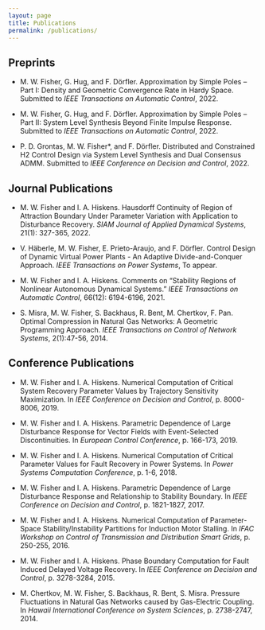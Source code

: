 ```yaml
---
layout: page
title: Publications
permalink: /publications/
---
```


## Preprints

- M. W. Fisher, G. Hug, and F. Dörfler. Approximation by Simple Poles – Part I:
Density and Geometric Convergence Rate in Hardy Space.
Submitted to *IEEE Transactions on Automatic Control*, 2022.

- M. W. Fisher, G. Hug, and F. Dörfler. Approximation by Simple Poles – Part II:
System Level Synthesis Beyond Finite Impulse Response.
Submitted to *IEEE Transactions on Automatic Control*, 2022.

- P. D. Grontas, M. W. Fisher*, and F. Dörfler. Distributed and Constrained H2
Control Design via System Level Synthesis and Dual Consensus ADMM.
Submitted to *IEEE Conference on Decision and Control*, 2022.

## Journal Publications

- M. W. Fisher and I. A. Hiskens. Hausdorff Continuity of Region of
Attraction Boundary Under Parameter Variation with Application to Disturbance
Recovery. *SIAM Journal of Applied Dynamical Systems*, 21(1): 327-365, 2022.

- V. Häberle, M. W. Fisher, E. Prieto-Araujo, and F. Dörfler. Control Design of
Dynamic Virtual Power Plants - An Adaptive Divide-and-Conquer Approach.
*IEEE Transactions on Power Systems*, To appear.

- M. W. Fisher and I. A. Hiskens. Comments on “Stability Regions of Nonlinear
Autonomous Dynamical Systems.” *IEEE Transactions on Automatic Control*,
66(12): 6194-6196, 2021.

- S. Misra, M. W. Fisher, S. Backhaus, R. Bent, M. Chertkov, F. Pan. Optimal
Compression in Natural Gas Networks: A Geometric Programming Approach.
*IEEE Transactions on Control of Network Systems*, 2(1):47-56, 2014.

## Conference Publications

- M. W. Fisher and I. A. Hiskens. Numerical Computation of Critical System
Recovery Parameter Values by Trajectory Sensitivity Maximization. In *IEEE
Conference on Decision and Control*, p. 8000-8006, 2019.

- M. W. Fisher and I. A. Hiskens. Parametric Dependence of Large Disturbance
Response for Vector Fields with Event-Selected Discontinuities. In *European
Control Conference*, p. 166-173, 2019.

- M. W. Fisher and I. A. Hiskens. Numerical Computation of Critical Parameter
Values for Fault Recovery in Power Systems. In *Power Systems Computation
Conference*, p. 1-6, 2018.

- M. W. Fisher and I. A. Hiskens. Parametric Dependence of Large Disturbance
Response and Relationship to Stability Boundary. In *IEEE Conference on
Decision and Control*, p. 1821-1827, 2017.

- M. W. Fisher and I. A. Hiskens. Numerical Computation of Parameter-Space
Stability/Instability Partitions for Induction Motor Stalling. In *IFAC Workshop
on Control of Transmission and Distribution Smart Grids*, p. 250-255, 2016.

- M. W. Fisher and I. A. Hiskens. Phase Boundary Computation for Fault Induced
Delayed Voltage Recovery. In *IEEE Conference on Decision and Control*,
p. 3278-3284, 2015.

- M. Chertkov, M. W. Fisher, S. Backhaus, R. Bent, S. Misra. Pressure
Fluctuations in Natural Gas Networks caused by Gas-Electric Coupling. In *Hawaii
International Conference on System Sciences*, p. 2738-2747, 2014.